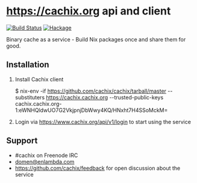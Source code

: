 # https://cachix.org api and client

[![Build Status](https://travis-ci.org/cachix/cachix.svg?branch=master)](https://travis-ci.org/cachix/cachix)
[![Hackage](https://img.shields.io/hackage/v/cachix.svg)](https://hackage.haskell.org/package/cachix)

Binary cache as a service - Build Nix packages once and share them for good.


## Installation

1. Install Cachix client

   $ nix-env -if https://github.com/cachix/cachix/tarball/master --substituters https://cachix.cachix.org --trusted-public-keys cachix.cachix.org-1:eWNHQldwUO7G2VkjpnjDbWwy4KQ/HNxht7H4SSoMckM=

2. Login via https://www.cachix.org/api/v1/login to start using the service


## Support

- #cachix on Freenode IRC
- domen@enlambda.com
- https://github.com/cachix/feedback for open discussion about the service
